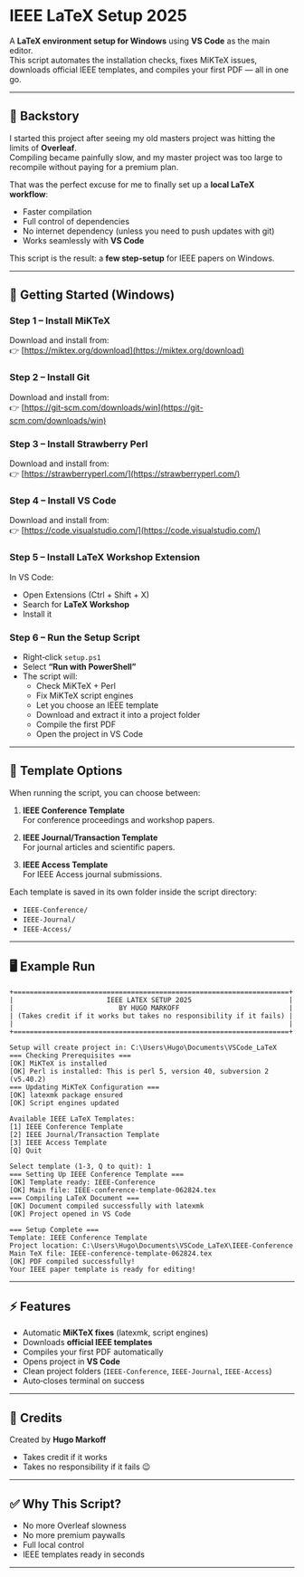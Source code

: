 # IEEE LaTeX Setup 2025

A **LaTeX environment setup for Windows** using **VS Code** as the main editor.  
This script automates the installation checks, fixes MiKTeX issues, downloads official IEEE templates, and compiles your first PDF — all in one go.

---

## 📖 Backstory

I started this project after seeing my old masters project was hitting the limits of **Overleaf**.  
Compiling became painfully slow, and my master project was too large to recompile without paying for a premium plan.  

That was the perfect excuse for me to finally set up a **local LaTeX workflow**:  
- Faster compilation  
- Full control of dependencies  
- No internet dependency (unless you need to push updates with git)
- Works seamlessly with **VS Code**  

This script is the result: a **few step-setup** for IEEE papers on Windows.

---

## 🚀 Getting Started (Windows)

### Step 1 – Install MiKTeX
Download and install from:  
👉 [https://miktex.org/download](https://miktex.org/download)

### Step 2 – Install Git
Download and install from:  
👉 [https://git-scm.com/downloads/win](https://git-scm.com/downloads/win)

### Step 3 – Install Strawberry Perl
Download and install from:  
👉 [https://strawberryperl.com/](https://strawberryperl.com/)

### Step 4 – Install VS Code
Download and install from:  
👉 [https://code.visualstudio.com/](https://code.visualstudio.com/)

### Step 5 – Install LaTeX Workshop Extension
In VS Code:  
- Open Extensions (Ctrl + Shift + X)  
- Search for **LaTeX Workshop**  
- Install it  

### Step 6 – Run the Setup Script
- Right‑click `setup.ps1`  
- Select **“Run with PowerShell”**  
- The script will:  
  - Check MiKTeX + Perl  
  - Fix MiKTeX script engines  
  - Let you choose an IEEE template  
  - Download and extract it into a project folder  
  - Compile the first PDF  
  - Open the project in VS Code  

---

## 📂 Template Options

When running the script, you can choose between:

1. **IEEE Conference Template**  
   For conference proceedings and workshop papers.  

2. **IEEE Journal/Transaction Template**  
   For journal articles and scientific papers.  

3. **IEEE Access Template**  
   For IEEE Access journal submissions.  

Each template is saved in its own folder inside the script directory:  
- `IEEE-Conference/`  
- `IEEE-Journal/`  
- `IEEE-Access/`  

---

## 🖥️ Example Run

```text
+====================================================================+
|                       IEEE LATEX SETUP 2025                        |
|                          BY HUGO MARKOFF                           |
| (Takes credit if it works but takes no responsibility if it fails) |
|                                                                    |
+====================================================================+

Setup will create project in: C:\Users\Hugo\Documents\VSCode_LaTeX
=== Checking Prerequisites ===
[OK] MiKTeX is installed
[OK] Perl is installed: This is perl 5, version 40, subversion 2 (v5.40.2)
=== Updating MiKTeX Configuration ===
[OK] latexmk package ensured
[OK] Script engines updated

Available IEEE LaTeX Templates:
[1] IEEE Conference Template
[2] IEEE Journal/Transaction Template
[3] IEEE Access Template
[Q] Quit

Select template (1-3, Q to quit): 1
=== Setting Up IEEE Conference Template ===
[OK] Template ready: IEEE-Conference
[OK] Main file: IEEE-conference-template-062824.tex
=== Compiling LaTeX Document ===
[OK] Document compiled successfully with latexmk
[OK] Project opened in VS Code

=== Setup Complete ===
Template: IEEE Conference Template
Project location: C:\Users\Hugo\Documents\VSCode_LaTeX\IEEE-Conference
Main TeX file: IEEE-conference-template-062824.tex
[OK] PDF compiled successfully!
Your IEEE paper template is ready for editing!
```

---

## ⚡ Features

- Automatic **MiKTeX fixes** (latexmk, script engines)  
- Downloads **official IEEE templates**  
- Compiles your first PDF automatically  
- Opens project in **VS Code**  
- Clean project folders (`IEEE-Conference`, `IEEE-Journal`, `IEEE-Access`)  
- Auto‑closes terminal on success  

---

## 🙌 Credits

Created by **Hugo Markoff**  
- Takes credit if it works  
- Takes no responsibility if it fails 😉  

---

## ✅ Why This Script?

- No more Overleaf slowness  
- No more premium paywalls  
- Full local control  
- IEEE templates ready in seconds  

---